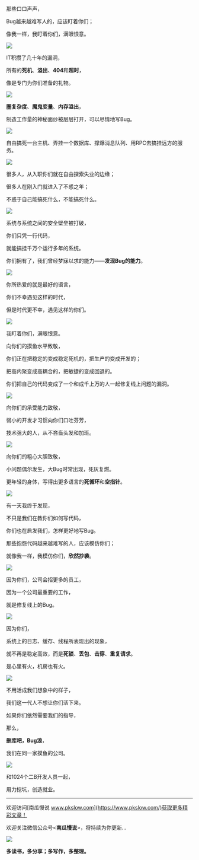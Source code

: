 那些口口声声，

Bug越来越难写人的，应该盯着你们；

像我一样，我盯着你们，满眼恨意。

![](https://pkslow.oss-cn-shenzhen.aliyuncs.com/images/2020/06/write-bugs/stare.jpeg)



IT积攒了几十年的漏洞，

所有的**死机**、**溢出**、**404**和**超时**，

像是专门为你们准备的礼物。

![](https://pkslow.oss-cn-shenzhen.aliyuncs.com/images/2020/06/write-bugs/fix-bug.gif)



**圈复杂度**、**魔鬼变量**、**内存溢出**，

制造工作量的神秘面纱被层层打开，可以尽情地写Bug。

![](https://pkslow.oss-cn-shenzhen.aliyuncs.com/images/2020/06/write-bugs/write-bugs.jpg)



自由搞死一台主机、弄挂一个数据库、撑爆消息队列、用RPC去搞挂远方的服务。

![](https://pkslow.oss-cn-shenzhen.aliyuncs.com/images/2020/06/write-bugs/run-without-test.gif)



很多人，从入职你们就在自由探索失业的边缘；

很多人在刚入门就进入了不惑之年；

不惑于自己能搞死什么，不能搞死什么。

![](https://pkslow.oss-cn-shenzhen.aliyuncs.com/images/2020/06/write-bugs/fire-fighters.gif)



系统与系统之间的安全壁垒被打破，

你们只凭一行代码，

就能搞挂千万个运行多年的系统。

你们拥有了，我们曾经梦寐以求的能力——**发现Bug的能力**。

![](https://pkslow.oss-cn-shenzhen.aliyuncs.com/images/2020/06/write-bugs/refactor.gif)



你所热爱的就是最好的语言，

你们不幸遇见这样的时代，

但是时代更不幸，遇见这样的你们。

![](https://pkslow.oss-cn-shenzhen.aliyuncs.com/images/2020/06/write-bugs/php.jpeg)



我盯着你们，满眼恨意。

向你们的摸鱼水平致敬，

你们正在把稳定的变成稳定死机的，把生产的变成开发的；

把高内聚变成高耦合的，把敏捷的变成回退的。

你们把自己的代码变成了一个和成千上万的人一起修复线上问题的漏洞。

![](https://pkslow.oss-cn-shenzhen.aliyuncs.com/images/2020/06/write-bugs/dig-hole.jpg)



向你们的承受能力致敬，

弱小的开发才习惯向你们口吐芬芳，

技术强大的人，从不吝啬头发和加班。

![](https://pkslow.oss-cn-shenzhen.aliyuncs.com/images/2020/06/write-bugs/bad-eyes.jpg)



向你们的粗心大胆致敬，

小问题偶尔发生，大Bug时常出现，死灰复燃。

更年轻的身体，写得出更多语言的**死循环**和**空指针**。

![](https://pkslow.oss-cn-shenzhen.aliyuncs.com/images/2020/06/write-bugs/multiple-language.jpg)



有一天我终于发现，

不只是我们在教你们如何写代码，

你们也在启发我们，怎样更好地写Bug。

那些抱怨代码越来越难写的人，应该模仿你们；

就像我一样，我模仿你们，**欣然抄袭**。

![](https://pkslow.oss-cn-shenzhen.aliyuncs.com/images/2020/06/write-bugs/copy-code.png)



因为你们，公司会招更多的员工，

因为一个公司最重要的工作，

就是修复线上的Bug。

![](https://pkslow.oss-cn-shenzhen.aliyuncs.com/images/2020/06/write-bugs/debug.gif)



因为你们，

系统上的日志、缓存、线程所表现出的现象，

就不再是稳定高效，而是**死锁**、**丢包**、**击穿**、**重复请求**。

是心里有火，机房也有火。

![](https://pkslow.oss-cn-shenzhen.aliyuncs.com/images/2020/06/write-bugs/cpu-cook.gif)



不用活成我们想象中的样子，

我们这一代人不想让你们活下来。

如果你们依然需要我们的指导，

那么，

**删库吧，Bug浪**，

我们在同一家摸鱼的公司。

![](https://pkslow.oss-cn-shenzhen.aliyuncs.com/images/2020/06/write-bugs/rm-f.gif)




和1024个二B开发人员一起，

用力挖坑，创造就业。

---

欢迎访问[南瓜慢说 www.pkslow.com](https://www.pkslow.com/)获取更多精彩文章！

欢迎关注微信公众号<**南瓜慢说**>，将持续为你更新...

![](https://pkslow.oss-cn-shenzhen.aliyuncs.com/images/qrcode_430.jpg)

**多读书，多分享；多写作，多整理。**

